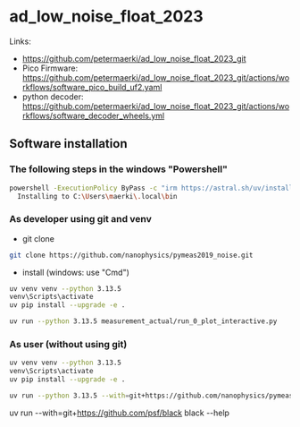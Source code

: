 # ad_low_noise_float_2023

Links:
* https://github.com/petermaerki/ad_low_noise_float_2023_git
* Pico Firmware: https://github.com/petermaerki/ad_low_noise_float_2023_git/actions/workflows/software_pico_build_uf2.yaml
* python decoder: https://github.com/petermaerki/ad_low_noise_float_2023_git/actions/workflows/software_decoder_wheels.yml


## Software installation

### The following steps in the windows "Powershell"

```bash
powershell -ExecutionPolicy ByPass -c "irm https://astral.sh/uv/install.ps1 | iex"
  Installing to C:\Users\maerki\.local\bin
```

### As developer using git and venv

* git clone

```bash
git clone https://github.com/nanophysics/pymeas2019_noise.git
```

* install (windows: use "Cmd")

```bash
uv venv venv --python 3.13.5
venv\Scripts\activate
uv pip install --upgrade -e .
```

```bash
uv run --python 3.13.5 measurement_actual/run_0_plot_interactive.py
```

### As user (without using git)

```bash
uv venv venv --python 3.13.5
venv\Scripts\activate
uv pip install --upgrade -e .
```

```bash
uv run --python 3.13.5 --with=git+https://github.com/nanophysics/pymeas2019_noise.git -- python -m measurement_actual.run_0_plot_interactive
```

uv run --with=git+https://github.com/psf/black black --help